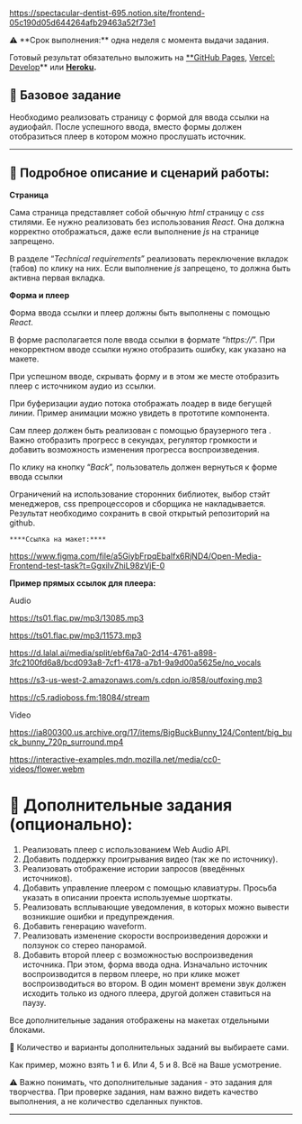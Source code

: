 https://spectacular-dentist-695.notion.site/frontend-05c190d05d644264afb29463a52f73e1

<aside>
⚠️ **Срок выполнения:** одна неделя с момента выдачи задания.

Готовый результат обязательно выложить на [**GitHub Pages](https://pages.github.com/), [Vercel: Develop](https://vercel.com/)** или **[Heroku](https://www.heroku.com/).**

</aside>

## 👀 ****Базовое задание****

Необходимо реализовать страницу с формой для ввода ссылки на аудиофайл. После успешного ввода, вместо формы должен отобразиться плеер в котором можно прослушать источник.

---

## 💭 ****Подробное описание и сценарий работы:****

****Страница****

Сама страница представляет собой обычную *html* страницу с *css* стилями. Ее нужно реализовать без использования *React*. Она должна корректно отображаться, даже если выполнение *js* на странице запрещено.

В разделе “*Technical requirements*” реализовать переключение вкладок (табов) по клику на них. Если выполнение *js* запрещено, то должна быть активна первая вкладка.

****Форма и плеер****

Форма ввода ссылки и плеер должны быть выполнены с помощью *React*.

В форме располагается поле ввода ссылки в формате “*https://*”. При некорректном вводе ссылки нужно отобразить ошибку, как указано на макете.

При успешном вводе, скрывать форму и в этом же месте отобразить плеер с источником аудио из ссылки.

При буферизации аудио потока отображать лоадер в виде бегущей линии. Пример анимации можно увидеть в прототипе компонента.

Сам плеер должен быть реализован с помощью браузерного тега *<audio/>*. Важно отобразить прогресс в секундах, регулятор громкости и добавить возможность изменения прогресса воспроизведения.

По клику на кнопку “*Back*”, пользователь должен вернуться к форме ввода ссылки

Ограничений на использование сторонних библиотек, выбор стэйт менеджеров, css препроцессоров и сборщика не накладывается. Результат необходимо сохранить в свой открытый репозиторий на github.

    ****Ссылка на макет:****

https://www.figma.com/file/a5GiybFrpqEbalfx6RjND4/Open-Media-Frontend-test-task?t=GgxilvZhiL98zVjE-0

****Пример прямых ссылок для плеера:****

Audio

https://ts01.flac.pw/mp3/13085.mp3

https://ts01.flac.pw/mp3/11573.mp3

https://d.lalal.ai/media/split/ebf6a7a0-2d14-4761-a898-3fc2100fd6a8/bcd093a8-7cf1-4178-a7b1-9a9d00a5625e/no_vocals

https://s3-us-west-2.amazonaws.com/s.cdpn.io/858/outfoxing.mp3

https://c5.radioboss.fm:18084/stream

Video

https://ia800300.us.archive.org/17/items/BigBuckBunny_124/Content/big_buck_bunny_720p_surround.mp4

https://interactive-examples.mdn.mozilla.net/media/cc0-videos/flower.webm

# 🛫 ****Дополнительные задания (опционально):****

1. Реализовать плеер с использованием Web Audio API.
2. Добавить поддержку проигрывания видео (так же по источнику).
3. Реализовать отображение истории запросов (введённых источников).
4. Добавить управление плеером с помощью клавиатуры. Просьба указать в описании проекта используемые шорткаты.
5. Реализовать всплывающие уведомления, в которых можно вывести возникшие ошибки и предупреждения.
6. Добавить генерацию waveform.
7. Реализовать изменение скорости воспроизведения дорожки и ползунок со стерео панорамой.
8. Добавить второй плеер с возможностью воспроизведения источника. При этом, форма ввода одна. Изначально источник воспроизводится в первом плеере, но при клике может воспроизводиться во втором. В один момент времени звук должен исходить только из одного плеера, другой должен ставиться на паузу.

Все дополнительные задания отображены на макетах отдельными блоками.

<aside>
📌 Количество и варианты дополнительных заданий вы выбираете сами.

Как пример, можно взять 1 и 6. Или 4, 5 и 8. Всё на Ваше усмотрение.

</aside>

<aside>
⚠️ Важно понимать, что дополнительные задания - это задания для творчества. При проверке задания, нам важно видеть качество выполнения, а не количество сделанных пунктов.

</aside>

---
